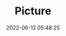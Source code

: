 ---
weight: 1
images:
- /images/edited/13.jpeg
title: Picture
date: 2022-06-12 05:48:25
tags: [luminar neo,work]
---